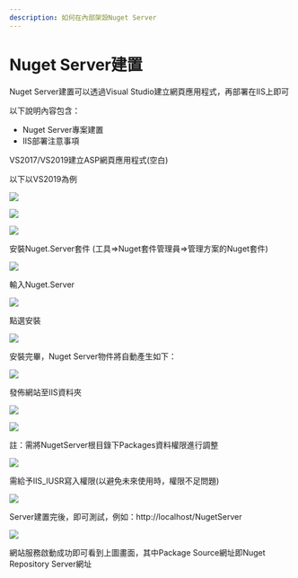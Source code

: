 ```yaml
---
description: 如何在內部架設Nuget Server
---
```


# Nuget Server建置

Nuget Server建置可以透過Visual Studio建立網頁應用程式，再部署在IIS上即可

以下說明內容包含：

* Nuget Server專案建置
* IIS部署注意事項

VS2017/VS2019建立ASP網頁應用程式\(空白\)

以下以VS2019為例

![](../../.gitbook/assets/image%20%2850%29.png)

![](../../.gitbook/assets/image%20%28332%29.png)

![](../../.gitbook/assets/image%20%28220%29.png)

安裝Nuget.Server套件 \(工具=&gt;Nuget套件管理員=&gt;管理方案的Nuget套件\)

![](../../.gitbook/assets/image%20%28247%29.png)

輸入Nuget.Server

![](../../.gitbook/assets/image%20%28209%29.png)

點選安裝

![](../../.gitbook/assets/image%20%28306%29.png)

安裝完畢，Nuget Server物件將自動產生如下：

![](../../.gitbook/assets/image%20%28142%29.png)

發佈網站至IIS資料夾

![](../../.gitbook/assets/image%20%2853%29.png)

![](../../.gitbook/assets/image%20%28314%29.png)

註：需將NugetServer根目錄下Packages資料權限進行調整

![](../../.gitbook/assets/image%20%2886%29.png)

需給予IIS\_IUSR寫入權限\(以避免未來使用時，權限不足問題\)

![](../../.gitbook/assets/image%20%2827%29.png)

Server建置完後，即可測試，例如：http://localhost/NugetServer

![](../../.gitbook/assets/image%20%281%29.png)

網站服務啟動成功即可看到上圖畫面，其中Package Source網址即Nuget Repository Server網址

